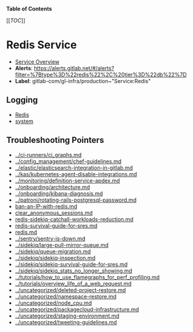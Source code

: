 <!-- MARKER: do not edit this section directly. Edit services/service-catalog.yml then run scripts/generate-docs -->

**Table of Contents**

[[_TOC_]]

#  Redis Service
* [Service Overview](https://dashboards.gitlab.net/d/redis-main/redis-overview)
* **Alerts**: https://alerts.gitlab.net/#/alerts?filter=%7Btype%3D%22redis%22%2C%20tier%3D%22db%22%7D
* **Label**: gitlab-com/gl-infra/production~"Service:Redis"

## Logging

* [Redis](https://log.gprd.gitlab.net/goto/27a6bf4e347ef9da754f06eb0a54aedc)
* [system](https://log.gprd.gitlab.net/goto/e107ce00a9adede2e130d0c8ec1a2ac7)

## Troubleshooting Pointers

* [../ci-runners/ci_graphs.md](../ci-runners/ci_graphs.md)
* [../config_management/chef-guidelines.md](../config_management/chef-guidelines.md)
* [../elastic/elasticsearch-integration-in-gitlab.md](../elastic/elasticsearch-integration-in-gitlab.md)
* [../kas/kubernetes-agent-disable-integrations.md](../kas/kubernetes-agent-disable-integrations.md)
* [../monitoring/definition-service-apdex.md](../monitoring/definition-service-apdex.md)
* [../onboarding/architecture.md](../onboarding/architecture.md)
* [../onboarding/kibana-diagnosis.md](../onboarding/kibana-diagnosis.md)
* [../patroni/rotating-rails-postgresql-password.md](../patroni/rotating-rails-postgresql-password.md)
* [ban-an-IP-with-redis.md](ban-an-IP-with-redis.md)
* [clear_anonymous_sessions.md](clear_anonymous_sessions.md)
* [redis-sidekiq-catchall-workloads-reduction.md](redis-sidekiq-catchall-workloads-reduction.md)
* [redis-survival-guide-for-sres.md](redis-survival-guide-for-sres.md)
* [redis.md](redis.md)
* [../sentry/sentry-is-down.md](../sentry/sentry-is-down.md)
* [../sidekiq/large-pull-mirror-queue.md](../sidekiq/large-pull-mirror-queue.md)
* [../sidekiq/queue-migration.md](../sidekiq/queue-migration.md)
* [../sidekiq/sidekiq-inspection.md](../sidekiq/sidekiq-inspection.md)
* [../sidekiq/sidekiq-survival-guide-for-sres.md](../sidekiq/sidekiq-survival-guide-for-sres.md)
* [../sidekiq/sidekiq_stats_no_longer_showing.md](../sidekiq/sidekiq_stats_no_longer_showing.md)
* [../tutorials/how_to_use_flamegraphs_for_perf_profiling.md](../tutorials/how_to_use_flamegraphs_for_perf_profiling.md)
* [../tutorials/overview_life_of_a_web_request.md](../tutorials/overview_life_of_a_web_request.md)
* [../uncategorized/deleted-project-restore.md](../uncategorized/deleted-project-restore.md)
* [../uncategorized/namespace-restore.md](../uncategorized/namespace-restore.md)
* [../uncategorized/node_cpu.md](../uncategorized/node_cpu.md)
* [../uncategorized/packagecloud-infrastructure.md](../uncategorized/packagecloud-infrastructure.md)
* [../uncategorized/staging-environment.md](../uncategorized/staging-environment.md)
* [../uncategorized/tweeting-guidelines.md](../uncategorized/tweeting-guidelines.md)
<!-- END_MARKER -->


<!-- ## Summary -->

<!-- ## Architecture -->

<!-- ## Performance -->

<!-- ## Scalability -->

<!-- ## Availability -->

<!-- ## Durability -->

<!-- ## Security/Compliance -->

<!-- ## Monitoring/Alerting -->

<!-- ## Links to further Documentation -->
